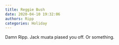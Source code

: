 ```yaml
---
title: Reggie Bush
date: 2020-04-10 19:32:06
authors: Ripp
categories: Holiday
---
```


 Damn Ripp.
Jack muata piased you off.
Or something.